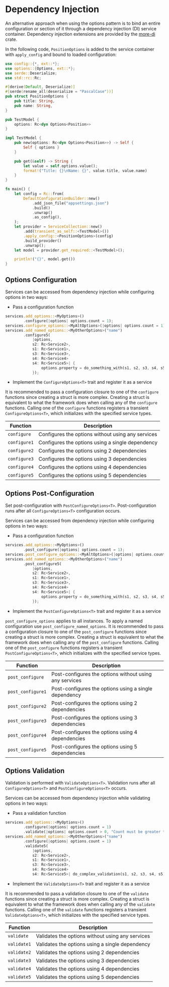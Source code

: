# Dependency Injection

An alternative approach when using the options pattern is to bind an entire configuration or section of it through a dependency injection (DI) service container. Dependency injection extensions are provided by the [more-di](https://crates.io/crates/more-di) crate.

In the following code, `PositionOptions` is added to the service container with `apply_config` and bound to loaded configuration:

```rust
use config::{*, ext::*};
use options::{Options, ext::*};
use serde::Deserialize;
use std::rc::Rc;

#[derive(Default, Deserialize)]
#[serde(rename_all(deserialize = "PascalCase"))]
pub struct PositionOptions {
    pub title: String,
    pub name: String,
}

pub TestModel {
    options: Rc<dyn Options<Position>>
}

impl TestModel {
    pub new(options: Rc<dyn Options<Position>>) -> Self {
        Self { options }
    }

    pub get(&self) -> String {
        let value = self.options.value();
        format!("Title: {}\nName: {}", value.title, value.name)
    }
}

fn main() {
    let config = Rc::from(
        DefaultConfigurationBuilder::new()
            .add_json_file("appsettings.json")
            .build()
            .unwrap()
            .as_config(),
    );
    let provider = ServiceCollection::new()
        .add(transient_as_self::<TestModel>())
        .apply_config::<PositionOptions>(config)
        .build_provider()
        .unwrap();
    let model = provider.get_required::<TestModel>();

    println!("{}", model.get())
}
```

## Options Configuration

Services can be accessed from dependency injection while configuring options in two ways:

- Pass a configuration function
```rust
services.add_options::<MyOptions>()
        .configure(|options| options.count = 1);
services.configure_options::<MyAltOptions>(|options| options.count = 1);
services.add_named_options::<MyOtherOptions>("name")
        .configure5(
            |options,
            s2: Rc<Service2>,
            s1: Rc<Service1>,
            s3: Rc<Service3>,
            s4: Rc<Service4>
            s4: Rc<Service5>| {
                options.property = do_something_with(s1, s2, s3, s4, s5);
            });
```
- Implement the `ConfigureOptions<T>` trait and register it as a service

It is recommended to pass a configuration closure to one of the `configure` functions since creating a struct is more complex. Creating a struct is equivalent to what the framework does when calling any of the `configure` functions. Calling one of the `configure` functions registers a transient `ConfigureOptions<T>`, which initializes with the specified service types.

| Function     | Description                                       |
| ------------ | ------------------------------------------------- |
| `configure`  | Configures the options without using any services |
| `configure1` | Configures the options using a single dependency  |
| `configure2` | Configures the options using 2 dependencies       |
| `configure3` | Configures the options using 3 dependencies       |
| `configure4` | Configures the options using 4 dependencies       |
| `configure5` | Configures the options using 5 dependencies       |


## Options Post-Configuration

Set post-configuration with `PostConfigureOptions<T>`. Post-configuration runs after all `ConfigureOptions<T>` configuration occurs.

Services can be accessed from dependency injection while configuring options in two ways:

- Pass a configuration function
```rust
services.add_options::<MyOptions>()
        .post_configure(|options| options.count = 1);
services.post_configure_options::<MyAltOptions>(|options| options.count = 1);
services.add_named_options::<MyOtherOptions>("name")
        .post_configure5(
            |options,
            s2: Rc<Service2>,
            s1: Rc<Service1>,
            s3: Rc<Service3>,
            s4: Rc<Service4>
            s4: Rc<Service5>| {
                options.property = do_something_with(s1, s2, s3, s4, s5);
            });
```
- Implement the `PostConfigureOptions<T>` trait and register it as a service

`post_configure_options` applies to all instances. To apply a named configuration use `post_configure_named_options`. It is recommended to pass a configuration closure to one of the `post_configure` functions since creating a struct is more complex. Creating a struct is equivalent to what the framework does when calling any of the `post_configure` functions. Calling one of the `post_configure` functions registers a transient `PostConfigureOptions<T>`, which initializes with the specified service types.

| Function          | Description                                            |
| ----------------- | ------------------------------------------------------ |
| `post_configure`  | Post-configures the options without using any services |
| `post_configure1` | Post-configures the options using a single dependency  |
| `post_configure2` | Post-configures the options using 2 dependencies       |
| `post_configure3` | Post-configures the options using 3 dependencies       |
| `post_configure4` | Post-configures the options using 4 dependencies       |
| `post_configure5` | Post-configures the options using 5 dependencies       |

## Options Validation

Validation is performed with `ValidateOptions<T>`. Validation runs after all `ConfigureOptions<T>` and `PostConfigureOptions<T>` occurs.

Services can be accessed from dependency injection while validating options in two ways:

- Pass a validation function
```rust
services.add_options::<MyOptions>()
        .configure(|options| options.count = 1)
        .validate(|options| options.count > 0, "Count must be greater than 0.");
services.add_named_options::<MyOtherOptions>("name")
        .configure(|options| options.count = 1)
        .validate5(
            |options,
            s2: Rc<Service2>,
            s1: Rc<Service1>,
            s3: Rc<Service3>,
            s4: Rc<Service4>
            s4: Rc<Service5>| do_complex_validation(s1, s2, s3, s4, s5));
```
- Implement the `ValidateOptions<T>` trait and register it as a service

It is recommended to pass a validation closure to one of the `validate` functions since creating a struct is more complex. Creating a struct is equivalent to what the framework does when calling any of the `validate` functions. Calling one of the `validate` functions registers a transient `ValidateOptions<T>`, which initializes with the specified service types.

| Function    | Description                                      |
| ----------- | ------------------------------------------------ |
| `validate`  | Validates the options without using any services |
| `validate1` | Validates the options using a single dependency  |
| `validate2` | Validates the options using 2 dependencies       |
| `validate3` | Validates the options using 3 dependencies       |
| `validate4` | Validates the options using 4 dependencies       |
| `validate5` | Validates the options using 5 dependencies       |